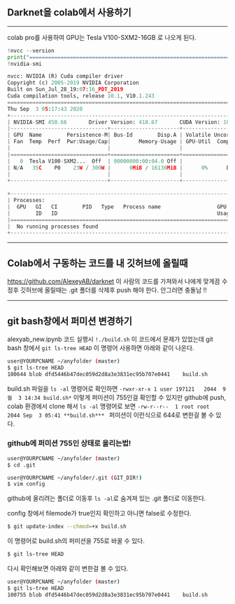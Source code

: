 ## Darknet을 colab에서 사용하기

<hr>

colab pro를 사용하여 GPU는 Tesla V100-SXM2-16GB  로 나오게 된다.

```python
!nvcc --version
print("===============================================================================")
!nvidia-smi
```

```python
nvcc: NVIDIA (R) Cuda compiler driver
Copyright (c) 2005-2019 NVIDIA Corporation
Built on Sun_Jul_28_19:07:16_PDT_2019
Cuda compilation tools, release 10.1, V10.1.243
===============================================================================
Thu Sep  3 05:17:43 2020       
+-----------------------------------------------------------------------------+
| NVIDIA-SMI 450.66       Driver Version: 418.67       CUDA Version: 10.1     |
|-------------------------------+----------------------+----------------------+
| GPU  Name        Persistence-M| Bus-Id        Disp.A | Volatile Uncorr. ECC |
| Fan  Temp  Perf  Pwr:Usage/Cap|         Memory-Usage | GPU-Util  Compute M. |
|                               |                      |               MIG M. |
|===============================+======================+======================|
|   0  Tesla V100-SXM2...  Off  | 00000000:00:04.0 Off |                    0 |
| N/A   35C    P0    23W / 300W |      0MiB / 16130MiB |      0%      Default |
|                               |                      |                 ERR! |
+-------------------------------+----------------------+----------------------+
                                                                               
+-----------------------------------------------------------------------------+
| Processes:                                                                  |
|  GPU   GI   CI        PID   Type   Process name                  GPU Memory |
|        ID   ID                                                   Usage      |
|=============================================================================|
|  No running processes found                                                 |
+-----------------------------------------------------------------------------+
```

<hr>

## Colab에서 구동하는 코드를 내 깃허브에 올릴때

https://github.com/AlexeyAB/darknet 이 사람의 코드를 가져와서 나에게 맞게끔 수정후 깃허브에 올릴때는 .git 폴더를 삭제후 push 해야 한다. 안그러면 충돌남 !!

<hr>

## git bash창에서 퍼미션 변경하기

alexyab_new.ipynb 코드 실행시 `!./build.sh` 이 코드에서 문제가 있었는데 git bash 창에서 
`git ls-tree HEAD` 이 명령어 사용하면 아래와 같이 나온다.

```bash
user@YOURPCNAME ~/anyfolder (master)
$ git ls-tree HEAD
100644 blob dfd5446b47dec059d2d8a3e3831ec95b707e0441    build.sh

```

build.sh 파일을 `ls -al` 명령어로 확인하면 
`-rwxr-xr-x 1 user 197121   2044  9월  3 14:34 build.sh*` 이렇게 퍼미션이 755인걸 확인할 수 있지만 github에 push, colab 환경에서 clone 해서 `ls -al` 명령어로 보면
`-rw-r--r--  1 root root    2044 Sep  3 05:41 **build.sh*** ` 퍼미션이 이런식으로 644로 변한걸 볼 수 있다. 

### github에 퍼미션 755인 상태로 올리는법!

```bash
user@YOURPCNAME ~/anyfolder (master)
$ cd .git

user@YOURPCNAME ~/anyfolder/.git (GIT_DIR!)
$ vim config
```

github에 올리려는 폴더로 이동후 `ls -al`로 숨겨져 있는 .git 폴더로 이동한다.

config 창에서 filemode가 true인지 확인하고 아니면 false로 수정한다.

```bash
$ git update-index --chmod=+x build.sh
```

이 명령어로 build.sh의 퍼미션을 755로 바꿀 수 있다.

```bash
$ git ls-tree HEAD
```

다시 확인해보면 아래와 같이 변한걸 볼 수 있다. 

```bash
user@YOURPCNAME ~/anyfolder (master)
$ git ls-tree HEAD
100755 blob dfd5446b47dec059d2d8a3e3831ec95b707e0441    build.sh
```

